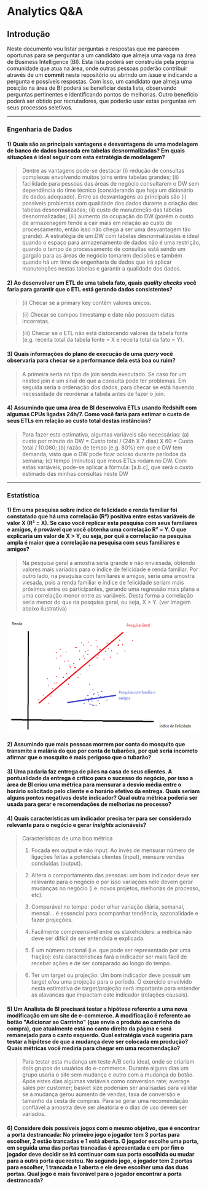 # Analytics Q&A

## Introdução

Neste documento vou listar perguntas e respostas que me parecem oportunas para se
perguntar a um candidato que almeja uma vaga na área de Business Intelligence (BI).
Esta lista poderá ser construída pela própria comunidade que atua na área,
onde outras pessoas poderão contribuir através de um **commit** neste repositório ou
abrindo um *issue* e indicando a pergunta e possíveis respostas. Com isso, um candidato que
almeja uma posição na área de BI poderá se beneficiar desta lista, observando
perguntas pertinentes e identificando pontos de melhorias. Outro benefício poderá ser
obtido por recrutadores, que poderão usar estas perguntas em seus processos seletivos.

--------------------------------------------------------------------------------------------

### Engenharia de Dados

#### 1) Quais são as principais vantagens e desvantagens de uma modelagem de banco de dados baseada em tabelas desnormalizadas? Em quais situações é ideal seguir com esta estratégia de modelagem?

> Dentre as vantagens pode-se destacar (i) redução de consultas complexas envolvendo muitos joins entre tabelas grandes; (ii) facilidade para pessoas das áreas de negócio consultarem o DW sem dependência do time técnico (considerando que haja um dicionário de dados adequado). Entre as desvantagens as principais são (i) possíveis problemas com qualidade dos dados durante a criação das tabelas desnormalizadas; (ii) custo de manutenção das tabelas desnormalizadas; (iii) aumento da ocupação do DW (porém o custo de armazenagem tende a cair mais em relação ao custo de processamento, então isso não chega a ser uma desvantagem tão grande). A estratégia de um DW com tabelas desnormalizadas é ideal quando o espaço para armazenamento de dados não é uma restrição, quando o tempo de processamento de consultas está sendo um gargalo para as áreas de negócio tomarem decisões e também quando há um time de engenharia de dados que irá aplicar manutenções nestas tabelas e garantir a qualidade dos dados.

#### 2) Ao desenvolver um ETL de uma tabela fato, quais *quality checks* você faria para garantir que o ETL está gerando dados consistentes?

> (i)   Checar se a primary key contêm valores únicos.

> (ii)  Checar se campos timestamp e date não possuem datas incorretas.

> (iii) Checar se o ETL não está distorcendo valores da tabela fonte (e.g. receita total da tabela fonte = X e receita total da fato = Y).

#### 3) Quais informações do plano de execução de uma *query* você observaria para checar se a performance dela está boa ou ruim?

> A primeira seria no tipo de join sendo executado. Se caso for um nested join é um sinal de que a consulta pode ter problemas. Em seguida seria a ordenação dos dados, para checar se está havendo necessidade de reordenar a tabela antes de fazer o join.


#### 4) Assumindo que uma área de BI desenvolva ETLs usando Redshift com algumas CPUs ligadas 24h/7. Como você faria para estimar o custo de seus ETLs em relação ao custo total destas instâncias?

> Para fazer esta estimativa, algumas variáveis são necessárias: (a) custo por minuto do DW = Custo total / (24h X 7 dias) X 60 = Custo total / 10.080; (b) razão de tempo (e.g. 80%) em que o DW tem demanda, visto que o DW pode ficar ocioso durante períodos da semana; (c) tempo (minutos) que meus ETLs rodam no DW. Com estas variáveis, pode-se aplicar a fórmula: [a.b.c], que será o custo estimado das minhas consultas neste DW

--------------------------------------------------------------------------------------------

### Estatística

#### 1) Em uma pesquisa sobre índice de felicidade e renda familiar foi constatado que há uma correlação (R²) positiva entre estas variáveis de valor X (R² = X). Se caso você replicar esta pesquisa com seus familiares e amigos, é provável que você obtenha uma correlação R² = Y. O que explicaria um valor de X > Y, ou seja, por quê a correlação na pesquisa ampla é maior que a correlação na pesquisa com seus familiares e amigos?

> Na pesquisa geral a amostra seria grande e não enviesada, obtendo valores mais variados para o índice de felicidade e renda
familiar. Por outro lado, na pesquisa com familiares e amigos, seria uma amostra viesada, pois a renda familiar
e índice de felicidade seriam mais próximos entre os participantes, gerando uma regressão mais plana e uma correlação
menor entre as variáveis. Desta forma a correlação seria menor do que na pesquisa geral, ou seja, X > Y. (ver imagem abaixo
ilustrativa)

<img src="https://github.com/FranciscoPiccolo/franciscopiccolo.github.io/blob/master/Code%20Repository/03.analytics_qa_20211213/images/image_1.1.png" width="500" height="300" />

#### 2) Assumindo que mais pessoas morrem por conta do mosquito que transmite a malária do que por conta de tubarões, por quê seria incorreto afirmar que o mosquito é mais perigoso que o tubarão?

#### 3) Uma padaria faz entrega de pães na casa de seus clientes. A pontualidade da entrega é crítico para o sucesso do negócio, por isso a área de BI criou uma métrica para mensurar a desvio média entre o horário solicitado pelo cliente e o horário efetivo da entrega. Quais seriam alguns pontos negativos deste indicador? Qual outra métrica poderia ser usada para gerar e recomendações de melhorias no processo?

#### 4) Quais características um indicador precisa ter para ser considerado relevante para o negócio e gerar *insights* acionáveis?

> Características de uma boa métrica
> 1) Focada em output e não input: Ao invés de mensurar número de ligações feitas a potenciais clientes (input), mensure vendas
concluídas (output).

> 2) Altera o comportamento das pessoas: um bom indicador deve ser relevante para o negócio e por isso variações nele devem gerar
mudanças no negócio (i.e. novos projetos, melhorias de processo, etc).

> 3) Comparável no tempo: poder olhar variação diária, semanal, mensal... é essencial para acompanhar tendência, sazonalidade e
fazer projeções.

> 4) Facilmente compreensível entre os stakeholders: a métrica não deve ser difícil de ser entendida e explicada.

> 5) É um número racional (i.e. que pode ser representado por uma fração): esta características fará o indicador ser mais fácil de
receber ações e de ser comparado ao longo do tempo.

> 6) Ter um target ou projeção: Um bom indicador deve possuir um target e/ou uma projeção para o período. O exercício envolvido nesta
estimativa de target/projeção será importante para entender as alavancas que impactam este indicador (relações causais).

#### 5) Um Analista de BI precisará testar a hipótese referente a uma nova modificação em um site de e-commerce. A modificação é referente ao botão "Adicionar ao Carrinho" (que envia o produto ao carrinho de compra), que atualmente está no canto direito da página e será remanejado para o canto esquerdo. Qual estratégia você sugeriria para testar a hipótese de que a mudança deve ser colocada em produção? Quais métricas você mediria para chegar em uma recomendação?

> Para testar esta mudança um teste A/B seria ideal, onde se criariam dois grupos de usuários do e-commerce. Durante alguns dias
um grupo usaria o site sem mudança e outro com a mudança do botão. Após estes dias algumas variáveis como conversion rate;
average sales per customer; basket size poderiam ser analisadas para validar se a mudança gerou aumento de vendas, taxa de
conversão e tamanho da cesta de compras. Para se gerar uma recomendação confiável a amostra deve ser aleatória e o dias de
uso devem ser variados.


#### 6) Considere dois possíveis jogos com o mesmo objetivo, que é encontrar a porta destrancada: No primeiro jogo o jogador tem 3 portas para escolher, 2 estão trancadas e 1 está aberta. O jogador escolhe uma porta, em seguida uma das portas trancadas é apresentada e em por fim o jogador deve decidir se irá continuar com sua porta escolhida ou mudar para a outra porta que restou. No segundo jogo, o jogador tem 2 portas para escolher, 1 trancada e 1 aberta e ele deve escolher uma das duas portas. Qual jogo é mais favorável para o jogador encontrar a porta destrancada?
